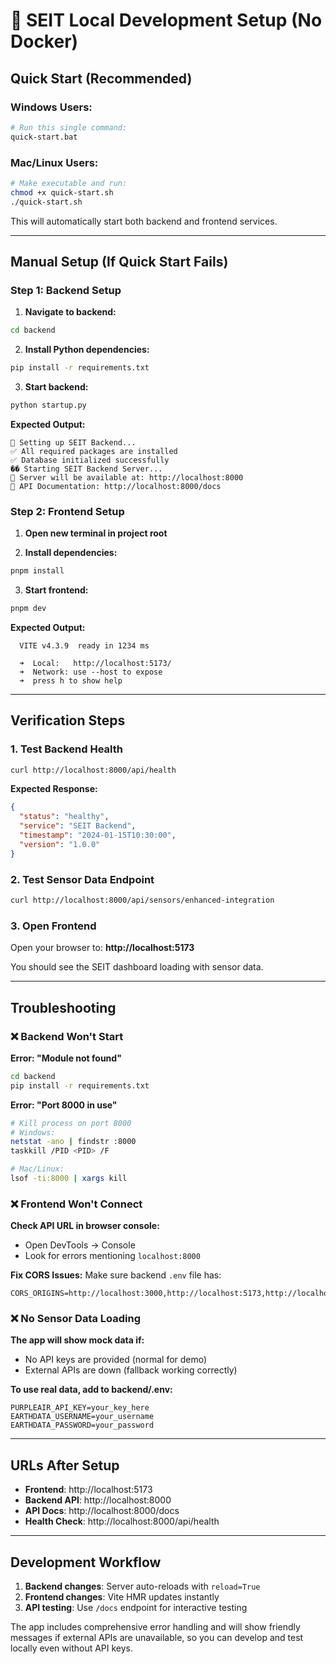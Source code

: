 # 🚀 SEIT Local Development Setup (No Docker)

## Quick Start (Recommended)

### Windows Users:
```bash
# Run this single command:
quick-start.bat
```

### Mac/Linux Users:
```bash
# Make executable and run:
chmod +x quick-start.sh
./quick-start.sh
```

This will automatically start both backend and frontend services.

---

## Manual Setup (If Quick Start Fails)

### Step 1: Backend Setup

1. **Navigate to backend:**
```bash
cd backend
```

2. **Install Python dependencies:**
```bash
pip install -r requirements.txt
```

3. **Start backend:**
```bash
python startup.py
```

**Expected Output:**
```
🔧 Setting up SEIT Backend...
✅ All required packages are installed
✅ Database initialized successfully
�� Starting SEIT Backend Server...
📍 Server will be available at: http://localhost:8000
📖 API Documentation: http://localhost:8000/docs
```

### Step 2: Frontend Setup

1. **Open new terminal in project root**

2. **Install dependencies:**
```bash
pnpm install
```

3. **Start frontend:**
```bash
pnpm dev
```

**Expected Output:**
```
  VITE v4.3.9  ready in 1234 ms

  ➜  Local:   http://localhost:5173/
  ➜  Network: use --host to expose
  ➜  press h to show help
```

---

## Verification Steps

### 1. Test Backend Health
```bash
curl http://localhost:8000/api/health
```
**Expected Response:**
```json
{
  "status": "healthy",
  "service": "SEIT Backend",
  "timestamp": "2024-01-15T10:30:00",
  "version": "1.0.0"
}
```

### 2. Test Sensor Data Endpoint
```bash
curl http://localhost:8000/api/sensors/enhanced-integration
```

### 3. Open Frontend
Open your browser to: **http://localhost:5173**

You should see the SEIT dashboard loading with sensor data.

---

## Troubleshooting

### ❌ Backend Won't Start

**Error: "Module not found"**
```bash
cd backend
pip install -r requirements.txt
```

**Error: "Port 8000 in use"**
```bash
# Kill process on port 8000
# Windows:
netstat -ano | findstr :8000
taskkill /PID <PID> /F

# Mac/Linux:
lsof -ti:8000 | xargs kill
```

### ❌ Frontend Won't Connect

**Check API URL in browser console:**
- Open DevTools → Console
- Look for errors mentioning `localhost:8000`

**Fix CORS Issues:**
Make sure backend `.env` file has:
```env
CORS_ORIGINS=http://localhost:3000,http://localhost:5173,http://localhost:4173
```

### ❌ No Sensor Data Loading

**The app will show mock data if:**
- No API keys are provided (normal for demo)
- External APIs are down (fallback working correctly)

**To use real data, add to backend/.env:**
```env
PURPLEAIR_API_KEY=your_key_here
EARTHDATA_USERNAME=your_username
EARTHDATA_PASSWORD=your_password
```

---

## URLs After Setup

- **Frontend**: http://localhost:5173
- **Backend API**: http://localhost:8000
- **API Docs**: http://localhost:8000/docs
- **Health Check**: http://localhost:8000/api/health

---

## Development Workflow

1. **Backend changes**: Server auto-reloads with `reload=True`
2. **Frontend changes**: Vite HMR updates instantly  
3. **API testing**: Use `/docs` endpoint for interactive testing

The app includes comprehensive error handling and will show friendly messages if external APIs are unavailable, so you can develop and test locally even without API keys.
